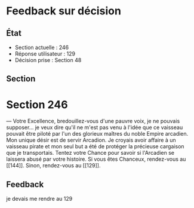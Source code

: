 # Feedback sur décision

## État
- Section actuelle : 246
- Réponse utilisateur : 129
- Décision prise : Section 48

## Section
# Section 246

— Votre Excellence, bredouillez-vous d'une pauvre voix, je ne pouvais supposer... je veux dire qu'il ne m'est pas venu à l'idée que ce vaisseau pouvait être piloté par l'un des glorieux maîtres du noble Empire arcadien. Mon unique désir est de servir Arcadion. Je croyais avoir affaire à un vaisseau pirate et mon seul but a été de protéger la précieuse cargaison que je transportais. Tentez votre Chance pour savoir si l'Arcadien se laissera abusé par votre histoire. Si vous êtes Chanceux, rendez-vous au [[144]]. Sinon, rendez-vous au [[129]].

## Feedback
je devais me rendre au 129
